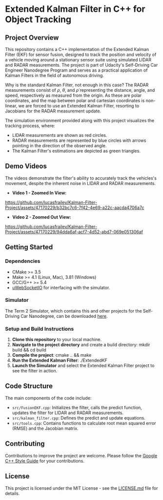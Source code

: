 # Extended Kalman Filter in C++ for Object Tracking

## Project Overview

This repository contains a C++ implementation of the Extended Kalman Filter (EKF) for sensor fusion, designed to track the position and velocity of a vehicle moving around a stationary sensor suite using simulated LIDAR and RADAR measurements. The project is part of Udacity's Self-Driving Car Engineer Nanodegree Program and serves as a practical application of Kalman Filters in the field of autonomous driving. 

Why is the standard Kalman Filter, not enough in this case? The RADAR measurements consist of $\rho$, $\theta$, and $\dot{\rho}$ representing the distance, angle, and speed, respectively as measured from the origin. As these are polar coordinates, and the map between polar and cartesian coordinates is non-linear, we are forced to use an Extended Kalman Filter, resorting to Jacobians for the RADAR measurement update.

The simulation environment provided along with this project visualizes the tracking process, where:
- LIDAR measurements are shown as red circles.
- RADAR measurements are represented by blue circles with arrows pointing in the direction of the observed angle.
- The Kalman Filter's estimations are depicted as green triangles.

## Demo Videos

The videos demonstrate the filter's ability to accurately track the vehicles's movement, despite the inherent noise in LIDAR and RADAR measurements.

- **Video 1 - Zoomed In View:** 

https://github.com/lucasfrailev/Kalman-Filter-Project/assets/47170229/b32bc7c6-7f42-4e69-a22c-aacda4706a7c


- **Video 2 - Zoomed Out View:**

https://github.com/lucasfrailev/Kalman-Filter-Project/assets/47170229/94dda6af-acf7-4d52-abd7-069e051306af


## Getting Started

### Dependencies
- CMake >= 3.5
- Make >= 4.1 (Linux, Mac), 3.81 (Windows)
- GCC/G++ >= 5.4
- [uWebSocketIO](https://github.com/uNetworking/uWebSockets) for interfacing with the simulator.

### Simulator
The Term 2 Simulator, which contains this and other projects for the Self-Driving Car Nanodegree, can be downloaded [here](https://github.com/udacity/self-driving-car-sim/releases).

### Setup and Build Instructions
1. **Clone this repository** to your local machine.
2. **Navigate to the project directory** and create a build directory:
mkdir build && cd build
3. **Compile the project**:
cmake .. && make
4. **Run the Extended Kalman Filter**:
./ExtendedKF
5. **Launch the Simulator** and select the Extended Kalman Filter project to see the filter in action.

## Code Structure

The main components of the code include:
- `src/FusionEKF.cpp`: Initializes the filter, calls the predict function, updates the filter for LIDAR and RADAR measurements.
- `src/kalman_filter.cpp`: Defines the predict and update equations.
- `src/tools.cpp`: Contains functions to calculate root mean squared error (RMSE) and the Jacobian matrix.

## Contributing

Contributions to improve the project are welcome. Please follow the [Google C++ Style Guide](https://google.github.io/styleguide/cppguide.html) for your contributions.

## License

This project is licensed under the MIT License - see the [LICENSE.md](LICENSE.md) file for details.

